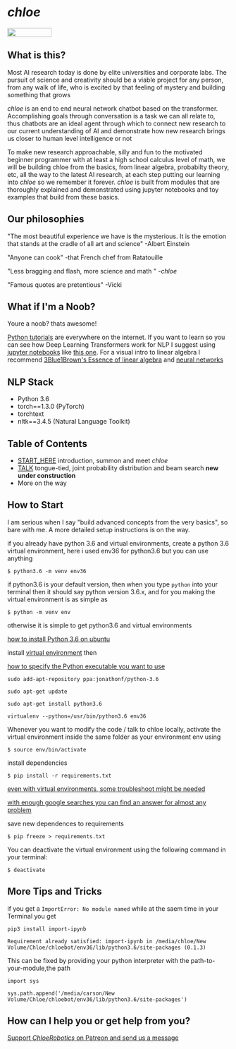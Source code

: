 # *chloe*

<img src="https://raw.githubusercontent.com/dwyl/repo-badges/master/highresPNGs/start-with-why-HiRes.png" height="20" width="100">

## What is this?

Most AI research today is done by elite universities and corporate labs. The pursuit of science and creativity should be a viable project for any person, from any walk of life, who is excited by that feeling of mystery and building something that grows  

*chloe* is an end to end neural network chatbot based on the transformer. Accomplishing goals through conversation is a task we can all relate to, thus chatbots are an ideal agent through which to connect new research to our current understanding of AI and demonstrate how new research brings us closer to human level intelligence or not

To make new research approachable, silly and fun to the motivated beginner programmer  with at least a high school calculus level of math, we will be building chloe from the basics, from linear algebra, probabilty theory, etc, all the way to the latest AI research, at each step putting our learning into *chloe* so we remember it forever. *chloe* is built from modules that are thoroughly explained and demonstrated using jupyter notebooks and toy examples that build from these basics. 

## Our philosophies

"The most beautiful experience we have is the mysterious. It is the  emotion that stands at the cradle of all art and science" -Albert Einstein

"Anyone can cook" -that French chef from Ratatouille

"Less bragging and flash, more science and math " -*chloe* 

"Famous quotes are pretentious" -Vicki 

## What if I'm a Noob?

Youre a noob? thats awesome! 

[Python tutorials](https://www.learnpython.org/) are everywhere on the internet. If you want to learn so you can see how Deep Learning Transformers work for NLP I suggest using [jupyter notebooks](https://youtu.be/pxPzuyCOoMI) like [this one](https://www.dataquest.io/blog/jupyter-notebook-tutorial/). For a visual intro to linear algebra I recommend [3Blue1Brown's Essence of linear algebra](https://youtu.be/fNk_zzaMoSs) and [neural networks](https://youtu.be/aircAruvnKk)

## NLP Stack 

- Python 3.6
- torch==1.3.0 (PyTorch)
- torchtext 
- nltk==3.4.5 (Natural Language Toolkit)

## Table of Contents

- [START_HERE](START_HERE.ipynb) introduction, summon and meet *chloe*
- [TALK](notebooks/Talk.ipynb) tongue-tied, joint probability distribution and beam search **new under construction**
- More on the way

## How to Start

I am serious when I say "build advanced concepts from the very basics", so bare with me. A more detailed setup instructions is on the way. 


if you already have python 3.6 and virtual environments, create a python 3.6 virtual environment, here i used env36 for python3.6 but you can use anything

`$ python3.6 -m venv env36`

if python3.6 is your default version, then when you type `python` into your terminal then it should say python version 3.6.x, and for you making the virtual environment is as simple as 

`$ python -m venv env`

otherwise it is simple to get python3.6 and virtual environments

[how to install Python 3.6 on ubuntu](http://ubuntuhandbook.org/index.php/2017/07/install-python-3-6-1-in-ubuntu-16-04-lts/)

install [virtual environment](https://towardsdatascience.com/virtual-environments-104c62d48c54) then 

[how to specify the Python executable you want to use](https://stackoverflow.com/questions/1534210/use-different-python-version-with-virtualenv)


`sudo add-apt-repository ppa:jonathonf/python-3.6`

`sudo apt-get update`

`sudo apt-get install python3.6`

`virtualenv --python=/usr/bin/python3.6 env36`


Whenever you want to modify the code / talk to chloe locally, activate the virtual environment inside the same folder as your environment env using 

`$ source env/bin/activate`

install dependencies

`$ pip install -r requirements.txt`

[even with virtual environments, some troubleshoot might be needed](https://github.com/tensorflow/tensorflow/issues/559)

[with enough google searches you can find an answer for almost any problem](https://stackoverflow.com/questions/45912674/attributeerror-module-numpy-core-multiarray-has-no-attribute-einsum)

save new dependences to requirements

`$ pip freeze > requirements.txt`

You can deactivate the virtual environment using the following command in your terminal:

`$ deactivate`

## More Tips and Tricks

if you get a `ImportError: No module named` while at the saem time in your Terminal you get 

`pip3 install import-ipynb`

`Requirement already satisfied: import-ipynb in /media/chloe/New Volume/Chloe/chloebot/env36/lib/python3.6/site-packages (0.1.3)`

This can be fixed by providing your python interpreter with the path-to-your-module,the path 

`import sys`

`sys.path.append('/media/carson/New Volume/Chloe/chloebot/env36/lib/python3.6/site-packages')` 

## How can I help you or get help from you?

[Support *ChloeRobotics* on Patreon and send us a message](https://www.patreon.com/chloerobotics)